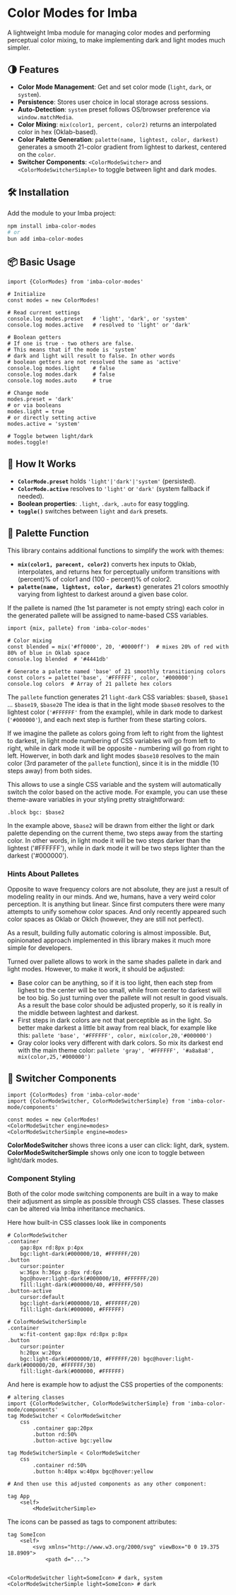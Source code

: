 
# Color Modes for Imba

A lightweight Imba module for managing color modes and performing perceptual color mixing, to make implementing dark and light modes much simpler.

## 🌗 Features

* **Color Mode Management**: Get and set color mode (`light`, `dark`, or `system`).
* **Persistence**: Stores user choice in local storage across sessions.
* **Auto-Detection**: `system` preset follows OS/browser preference via `window.matchMedia`.
* **Color Mixing**: `mix(color1, percent, color2)` returns an interpolated color in hex (Oklab-based).
* **Color Palette Generation**: `palette(name, lightest, color, darkest)` generates a smooth 21-color gradient from lightest to darkest, centered on the `color`.
* **Switcher Components**: `<ColorModeSwitcher>` and `<ColorModeSwitcherSimple>` to toggle between light and dark modes.

## 🛠 Installation

Add the module to your Imba project:

```bash
npm install imba-color-modes 
# or 
bun add imba-color-modes
```

## 📦 Basic Usage

```imba
import {ColorModes} from 'imba-color-modes'

# Initialize
const modes = new ColorModes!

# Read current settings
console.log modes.preset   # 'light', 'dark', or 'system'
console.log modes.active   # resolved to 'light' or 'dark'

# Boolean getters
# If one is true - two others are false.
# This means that if the mode is 'system'
# dark and light will result to false. In other words
# boolean getters are not resolved the same as 'active'
console.log modes.light    # false
console.log modes.dark     # false
console.log modes.auto     # true

# Change mode
modes.preset = 'dark'
# or via booleans
modes.light = true
# or directly setting active
modes.active = 'system'

# Toggle between light/dark
modes.toggle!
```

## 🧠 How It Works

* **`ColorMode.preset`** holds `'light'|'dark'|'system'` (persisted).
* **`ColorMode.active`** resolves to `'light'` or `'dark'` (system fallback if needed).
* **Boolean properties**: `.light`, `.dark`, `.auto` for easy toggling.
* **`toggle()`** switches between `light` and `dark` presets.

## 🎨 Palette Function

This library contains additional functions to simplify the work with themes:
* **`mix(color1, parecent, color2)`** converts hex inputs to Oklab, interpolates, and returns hex for perceptually uniform transitions with (percent)% of color1 and (100 - percent)% of color2.
* **`palette(name, lightest, color, darkest)`** generates 21 colors smoothly varying from lightest to darkest around a given base color.

If the pallete is named (the 1st parameter is not empty string) each color in the generated pallete will be assigned to name-based CSS variables. 

```imba
import {mix, pallete} from 'imba-color-modes'

# Color mixing
const blended = mix('#ff0000', 20, '#0000ff')  # mixes 20% of red with 80% of blue in Oklab space
console.log blended  # '#4441db'

# Generate a palette named 'base' of 21 smoothly transitioning colors
const colors = palette('base', '#FFFFFF', color, '#000000')
console.log colors  # Array of 21 pallete hex colors
```

The `pallete` function generates 21 `light-dark` CSS variables: `$base0`, `$base1` ...  `$base19`, `$base20`
The idea is that in the light mode `$base0` resolves to the lightest color (`'#FFFFFF'` from the example), while in dark mode to darkest (`'#000000'`), and each next step is further from these starting colors. 

If we imagine the pallete as colors going from left to right from the lightest to darkest, in light mode numbering of CSS variables will go from left to right, while in dark mode it will be opposite - numbering will go from right to left. Howerver, in both dark and light modes `$base10` resolves to the main color (3rd parameter of the `pallete` function), since it is in the middle (10 steps away) from both sides.

This allows to use a single CSS variable and the system will automatically switch the color based on the active mode. For example, you can use these theme-aware variables in your styling pretty straightforward:

```imba
.block bgc: $base2
```

In the example above, `$base2` will be drawn from either the light or dark palette depending on the current theme, two steps away from the starting color. In other words, in light mode it will be two steps darker than the lightest ('#FFFFFF'), while in dark mode it will be two steps lighter than the darkest ('#000000').

### Hints About Palletes

Opposite to wave frequency colors are not absolute, they are just a result of modeling reality in our minds. And we, humans, have a very weird color perception. It is anything but linear. Since first computers there were many attempts to unify somehow color spaces. And only recently appeared such color spaces as Oklab or Oklch (however, they are still not perfect).

As a result, building fully automatic coloring is almost impossible. But, opinionated approach implemented in this library makes it much more simple for developers.

Turned over pallete allows to work in the same shades pallete in dark and light modes. However, to make it work, it should be adjusted: 
* Base color can be anything, so if it is too light, then each step from lighest to the center will be too small, while from center to darkest will be too big. So just turning over the pallete will not result in good visuals. As a result the base color should be adjusted properly, so it is really in the middle between laghtest and darkest.
* First steps in dark colors are not that perceptible as in the light. So better make darkest a little bit away from real black, for example like this: `pallete 'base', '#FFFFFF', color, mix(color,20,'#000000')`
* Gray color looks very different with dark colors. So mix its darkest end with the main theme color: `pallete 'gray', '#FFFFFF', '#a8a8a8', mix(color,25,'#000000')`


## 🔄 Switcher Components

```imba
import {ColorModes} from 'imba-color-mode'
import {ColorModeSwitcher, ColorModeSwitcherSimple} from 'imba-color-mode/components'

const modes = new ColorModes!
<ColorModeSwitcher engine=modes>
<ColorModeSwitcherSimple engine=modes>
```
**ColorModeSwitcher** shows three icons a user can click: light, dark, system. 
**ColorModeSwitcherSimple** shows only one icon to toggle between light/dark modes.

### Component Styling

Both of the color mode switching components are built in a way to make their adjusment as simple as possible through CSS classes. These classes can be altered via Imba inheritance mechanics.

Here how built-in CSS classes look like in components
```imba
# ColorModeSwitcher
.container 
	gap:8px rd:8px p:4px 
	bgc:light-dark(#000000/10, #FFFFFF/20)
.button 
	cursor:pointer 
	w:36px h:36px p:8px rd:6px
	bgc@hover:light-dark(#000000/10, #FFFFFF/20) 
	fill:light-dark(#000000/40, #FFFFFF/50)
.button-active 
	cursor:default 
	bgc:light-dark(#000000/10, #FFFFFF/20) 
	fill:light-dark(#000000, #FFFFFF)
	
# ColorModeSwitcherSimple
.container 
	w:fit-content gap:8px rd:8px p:8px
.button 
	cursor:pointer
	h:20px w:20px 
	bgc:light-dark(#000000/10, #FFFFFF/20) bgc@hover:light-dark(#000000/20, #FFFFFF/30) 
	fill:light-dark(#000000, #FFFFFF)
```

And here is example how to adjust the CSS properties of the components:
```imba
# altering classes
import {ColorModeSwitcher, ColorModeSwitcherSimple} from 'imba-color-mode/components'
tag ModeSwitcher < ColorModeSwitcher
	css
		.container gap:20px
		.button rd:50%
		.button-active bgc:yellow

tag ModeSwitcherSimple < ColorModeSwitcher
	css
		.container rd:50%
		.button h:40px w:40px bgc@hover:yellow

# And then use this adjusted components as any other component:

tag App
	<self>
		<ModeSwitcherSimple>

```
The icons can be passed as tags to component attributes:

```imba
tag SomeIcon
	<self>
		<svg xmlns="http://www.w3.org/2000/svg" viewBox="0 0 19.375 18.8909">
			<path d="...">


<ColorModeSwitcher light=SomeIcon> # dark, system
<ColorModeSwitcherSimple light=SomeIcon> # dark
```